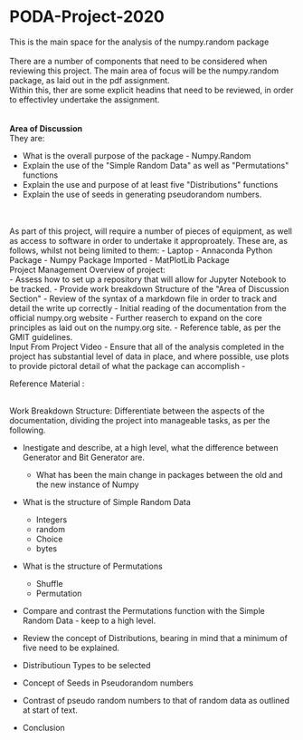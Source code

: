 # PODA-Project-2020
This is the main space for the analysis of the numpy.random package  
<br>
There are a number of components that need to be considered when reviewing this project. 
The main area of focus will be the numpy.random package, as laid out in the pdf assignment.   
Within this, ther are some explicit headins that need to be reviewed, in order to effectivley undertake the assignment.   
<br>  
**Area of Discussion**  
They are: 
- What is the overall purpose of the package - Numpy.Random
- Explain the use of the "Simple Random Data" as well as "Permutations" functions
- Explain the use and purpose of at least five "Distributions" functions
- Explain the use of seeds in generating pseudorandom numbers.  
<br>  
<br>  
As part of this project, will require a number of pieces of equipment,  as well as access to software in order to undertake it approproately.   
These are, as follows, whilst not being limited to them:   
 - Laptop 
 - Annaconda Python Package
 - Numpy Package Imported
 - MatPlotLib Package

<br>  
Project Management  Overview of project: 
<br>   
- Assess how to set up a repository that will allow for Jupyter Notebook to be tracked.
- Provide work breakdown Structure of the "Area of Discussion Section"
- Review of the syntax of a markdown file in order to track and detail the write up correctly
- Initial reading of the documentation from the official numpy.org website
- Further reaserch to expand on the core principles as laid out on the numpy.org site.
- Reference table, as per the GMIT guidelines.

<br>  
Input From Project Video  
- Ensure that all of the analysis completed in the project has substantial level of data in place, and where possible, use plots to provide pictoral detail of what the package can accomplish  
- 
<br>  

Reference Material :  

<br>  
Work Breakdown Structure:  
Differentiate between the aspects of the documentation, dividing the project into manageable tasks, as per the following.  

- Inestigate and describe, at a high level, what the difference between Generator and Bit Generator are.
    - What has been the main change in packages between the old and the new instance of Numpy  
- What is the structure of Simple Random Data  
    - Integers
    - random
    - Choice
    - bytes
- What is the structure of Permutations
    - Shuffle
    - Permutation
- Compare and contrast the Permutations function with the Simple Random Data - keep to a high level.   
- Review the concept of Distributions, bearing in mind that a minimum of five need to be explained.  
- Distributioun Types to be selected  
- Concept of Seeds in Pseudorandom numbers  
- Contrast of pseudo random numbers to that of random data as outlined at start of text.   

- Conclusion  